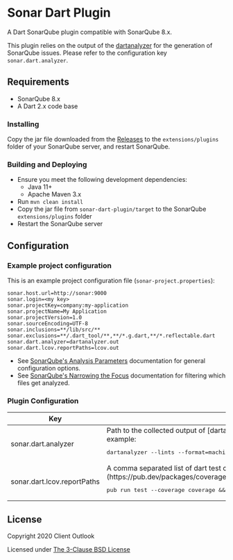 # Sonar Dart Plugin

A Dart SonarQube plugin compatible with SonarQube 8.x.

This plugin relies on the output of the [dartanalyzer](https://dart.dev/tools/dartanalyzer) for the generation of SonarQube issues.  Please refer to the configuration key `sonar.dart.analyzer`.

## Requirements
* SonarQube 8.x
* A Dart 2.x code base

### Installing

Copy the jar file downloaded from the [Releases](https://github.com/ClientOutlook/sonar-dart/releases) to the `extensions/plugins` folder of your SonarQube server, and restart SonarQube.

### Building and Deploying

* Ensure you meet the following development dependencies:
  * Java 11+
  * Apache Maven 3.x
* Run ```mvn clean install```
* Copy the jar file from `sonar-dart-plugin/target` to the SonarQube `extensions/plugins` folder
* Restart the SonarQube server

## Configuration

### Example project configuration
This is an example project configuration file (`sonar-project.properties`):
```
sonar.host.url=http://sonar:9000
sonar.login=<my key>
sonar.projectKey=company:my-application
sonar.projectName=My Application
sonar.projectVersion=1.0
sonar.sourceEncoding=UTF-8
sonar.inclusions=**/lib/src/**
sonar.exclusions=**/.dart_tool/**,**/*.g.dart,**/*.reflectable.dart
sonar.dart.analyzer=dartanalyzer.out
sonar.dart.lcov.reportPaths=lcov.out
```
* See [SonarQube's Analysis Parameters](https://docs.sonarqube.org/latest/analysis/analysis-parameters/) documentation for general configuration options.
* See [SonarQube's Narrowing the Focus](https://docs.sonarqube.org/latest/project-administration/narrowing-the-focus/) documentation for filtering which files get analyzed.

### Plugin Configuration

<table>
<thead>
<tr><th>Key</th><th>Description</th></thead>
</thead>
<tbody>
<tr>
<td>sonar.dart.analyzer</td>
<td>Path to the collected output of [dartanalyzer](https://dart.dev/tools/dartanalyzer). It must be run with --format=machine. For example:
<pre>dartanalyzer --lints --format=machine --packages=.packages . 2>dartanalyzer.out</pre>
</td>
</tr>
<tr>
<td>sonar.dart.lcov.reportPaths</td>
<td>A comma separated list of dart test coverage data formatted with [coverage:format_coverage](https://pub.dev/packages/coverage). For example:
<pre>pub run test --coverage coverage && pub run coverage:format_coverage --packages=.packages -i coverage --lcov --out=lcov.out</pre>
</td>
</tr>
</tbody>
</table>

## License

Copyright 2020 Client Outlook

Licensed under [The 3-Clause BSD License](https://opensource.org/licenses/BSD-3-Clause)